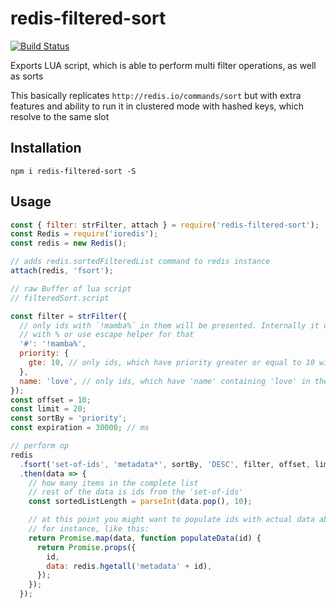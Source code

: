 # redis-filtered-sort

[![Build Status](https://travis-ci.org/makeomatic/redis-filtered-sort.svg)](https://travis-ci.org/makeomatic/redis-filtered-sort)

Exports LUA script, which is able to perform multi filter operations, as well as sorts

This basically replicates `http://redis.io/commands/sort` but with extra features and ability to run it in clustered mode with
hashed keys, which resolve to the same slot

## Installation

`npm i redis-filtered-sort -S`

## Usage

```js
const { filter: strFilter, attach } = require('redis-filtered-sort');
const Redis = require('ioredis');
const redis = new Redis();

// adds redis.sortedFilteredList command to redis instance
attach(redis, 'fsort');

// raw Buffer of lua script
// filteredSort.script

const filter = strFilter({
  // only ids with `!mamba%` in them will be presented. Internally it uses lua string.find, so regexp is possible. Escape special chars
  // with % or use escape helper for that
  '#': '!mamba%',
  priority: {
    gte: 10, // only ids, which have priority greater or equal to 10 will be returned
  },
  name: 'love', // only ids, which have 'name' containing 'love' in their metadata will be returned
});
const offset = 10;
const limit = 20;
const sortBy = 'priority';
const expiration = 30000; // ms

// perform op
redis
  .fsort('set-of-ids', 'metadata*', sortBy, 'DESC', filter, offset, limit, expiration)
  .then(data => {
    // how many items in the complete list
    // rest of the data is ids from the 'set-of-ids'
    const sortedListLength = parseInt(data.pop(), 10);

    // at this point you might want to populate ids with actual data about them
    // for instance, like this:
    return Promise.map(data, function populateData(id) {
      return Promise.props({
        id,
        data: redis.hgetall('metadata' + id),
      });
    });
  });
```
